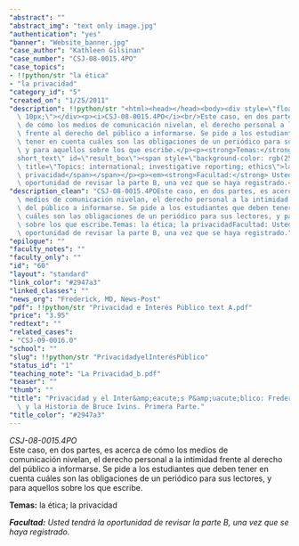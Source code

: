 ```yaml
---
"abstract": ""
"abstract_img": "text only image.jpg"
"authentication": "yes"
"banner": "Website_banner.jpg"
"case_author": "Kathleen Gilsinan"
"case_number": "CSJ-08-0015.4PO"
"case_topics":
- !!python/str "la ética"
- "la privacidad"
"category_id": "5"
"created_on": "1/25/2011"
"description": !!python/str "<html><head></head><body><div style=\"float: right; padding:\
  \ 10px;\"></div><p><i>CSJ-08-0015.4PO</i><br/>Este caso, en dos partes, es acerca\
  \ de cómo los medios de comunicación nivelan, el derecho personal a la intimidad\
  \ frente al derecho del público a informarse. Se pide a los estudiantes que deben\
  \ tener en cuenta cuáles son las obligaciones de un periódico para sus lectores,\
  \ y para aquellos sobre los que escribe.</p><p><strong>Temas:</strong> <span class=\"\
  short_text\" id=\"result_box\"><span style=\"background-color: rgb(255, 255, 255);\"\
  \ title=\"Topics: international; investigative reporting; ethics\">la ética; la\
  \ privacidad</span></span></p><p><em><strong>Facultad:</strong> Usted tendrá la\
  \ oportunidad de revisar la parte B, una vez que se haya registrado.</em></p></body></html>"
"description_clean": "CSJ-08-0015.4POEste caso, en dos partes, es acerca de cómo los\
  \ medios de comunicación nivelan, el derecho personal a la intimidad frente al derecho\
  \ del público a informarse. Se pide a los estudiantes que deben tener en cuenta\
  \ cuáles son las obligaciones de un periódico para sus lectores, y para aquellos\
  \ sobre los que escribe.Temas: la ética; la privacidadFacultad: Usted tendrá la\
  \ oportunidad de revisar la parte B, una vez que se haya registrado."
"epilogue": ""
"faculty_notes": ""
"faculty_only": ""
"id": "60"
"layout": "standard"
"link_color": "#2947a3"
"linked_classes": ""
"news_org": "Frederick, MD, News-Post"
"pdf": !!python/str "Privacidad e Interés Público text A.pdf"
"price": "3.95"
"redtext": ""
"related_cases":
- "CSJ-09-0016.0"
"school": ""
"slug": !!python/str "PrivacidadyelInterésPúblico"
"status_id": "1"
"teaching_note": "La Privacidad_b.pdf"
"teaser": ""
"thumb": ""
"title": "Privacidad y el Inter&amp;eacute;s P&amp;uacute;blico: Frederick, MD, &lt;i&gt;News-Post&lt;/i&gt;\
  \ y la Historia de Bruce Ivins. Primera Parte."
"title_color": "#2947a3"
---
```

<html><head></head><body><div style="float: right; padding: 10px;"></div><p><i>CSJ-08-0015.4PO</i><br/>Este caso, en dos partes, es acerca de cómo los medios de comunicación nivelan, el derecho personal a la intimidad frente al derecho del público a informarse. Se pide a los estudiantes que deben tener en cuenta cuáles son las obligaciones de un periódico para sus lectores, y para aquellos sobre los que escribe.</p><p><strong>Temas:</strong> <span class="short_text" id="result_box"><span style="background-color: rgb(255, 255, 255);" title="Topics: international; investigative reporting; ethics">la ética; la privacidad</span></span></p><p><em><strong>Facultad:</strong> Usted tendrá la oportunidad de revisar la parte B, una vez que se haya registrado.</em></p></body></html>
